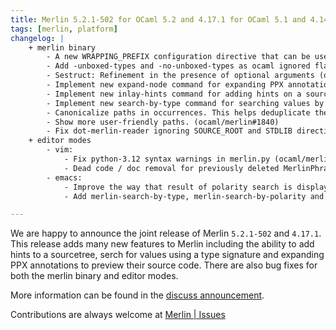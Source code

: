 ```yaml
---
title: Merlin 5.2.1-502 for OCaml 5.2 and 4.17.1 for OCaml 5.1 and 4.14
tags: [merlin, platform]
changelog: |
    + merlin binary
        - A new WRAPPING_PREFIX configuration directive that can be used to tell Merlin what to append to the current unit name in the presence of wrapping (ocaml/merlin#1788)
        - Add -unboxed-types and -no-unboxed-types as ocaml ignored flags (ocaml/merlin#1795, fixes ocaml/merlin#1794)
        - Sestruct: Refinement in the presence of optional arguments (ocaml/merlin#1800 ocaml/merlin#1807, fixes ocaml/merlin#1770)
        - Implement new expand-node command for expanding PPX annotations (ocaml/merlin#1745)
        - Implement new inlay-hints command for adding hints on a sourcetree (ocaml/merlin#1812)
        - Implement new search-by-type command for searching values by types (ocaml/merlin#1828)
        - Canonicalize paths in occurrences. This helps deduplicate the results and
        - Show more user-friendly paths. (ocaml/merlin#1840)
        - Fix dot-merlin-reader ignoring SOURCE_ROOT and STDLIB directives (ocaml/merlin#1839, ocaml/merlin#1803)
    + editor modes
        - vim: 
            - Fix python-3.12 syntax warnings in merlin.py (ocaml/merlin#1798)
            - Dead code / doc removal for previously deleted MerlinPhrase command (ocaml/merlin#1804)
        - emacs: 
            - Improve the way that result of polarity search is displayed (#1814)
            - Add merlin-search-by-type, merlin-search-by-polarity and change the behaviour of merlin-search to switch between by-type or by-polarity depending on the query (ocaml/merlin#1828)

---
```


We are happy to announce the joint release of Merlin `5.2.1-502` and `4.17.1`. This release adds many new features to Merlin including the ability to add hints to a sourcetree, serch for values using a type signature and expanding PPX annotations to preview their source code. There are also bug fixes for both the merlin binary and editor modes. 

More information can be found in the [discuss announcement](https://discuss.ocaml.org/t/ann-new-release-of-merlin/15358).

Contributions are always welcome at [Merlin | Issues](https://github.com/ocaml/merlin/issues)